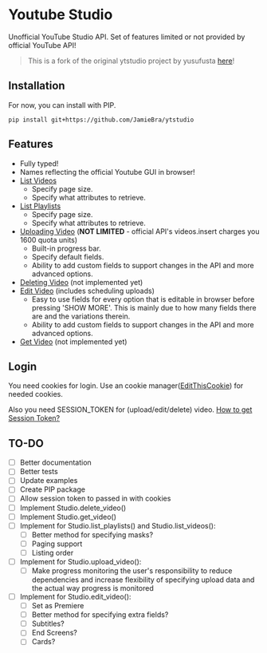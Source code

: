 # Youtube Studio

Unofficial YouTube Studio API. Set of features limited or not provided by official YouTube API!

> This is a fork of the original ytstudio project by yusufusta [here](https://github.com/yusufusta/ytstudio)!

## Installation

For now, you can install with PIP.

`pip install git+https://github.com/JamieBra/ytstudio`

## Features

- Fully typed!
- Names reflecting the official Youtube GUI in browser!
- [List Videos](examples/list_playlists.py)
    - Specify page size.
    - Specify what attributes to retrieve.
- [List Playlists](examples/list_videos.py)
    - Specify page size.
    - Specify what attributes to retrieve.
- [Uploading Video](examples/upload_video.py) (**NOT LIMITED** - official API's videos.insert charges you 1600 quota units)
    - Built-in progress bar.
    - Specify default fields.
    - Ability to add custom fields to support changes in the API and more advanced options.
- [Deleting Video](examples/delete_video.py) (not implemented yet)
- [Edit Video](examples/edit_video.py) (includes scheduling uploads)
    - Easy to use fields for every option that is editable in browser before pressing 'SHOW MORE'. This is mainly due to how many fields there are and the variations therein.
    - Ability to add custom fields to support changes in the API and more advanced options.
- [Get Video](examples/get_video.py) (not implemented yet)

## Login

You need cookies for login. Use an cookie manager([EditThisCookie](https://chrome.google.com/webstore/detail/editthiscookie/fngmhnnpilhplaeedifhccceomclgfbg?hl=tr)) for needed cookies.

Also you need SESSION_TOKEN for (upload/edit/delete) video. [How to get Session Token?](https://github.com/adasq/youtube-studio#preparing-authentication)

## TO-DO

- [ ] Better documentation
- [ ] Better tests
- [ ] Update examples
- [ ] Create PIP package
- [ ] Allow session token to passed in with cookies
- [ ] Implement Studio.delete_video()
- [ ] Implement Studio.get_video()
- [ ] Implement for Studio.list_playlists() and Studio.list_videos():
    - [ ] Better method for specifying masks?
    - [ ] Paging support
    - [ ] Listing order
- [ ] Implement for Studio.upload_video():
    - [ ] Make progress monitoring the user's responsibility to reduce dependencies and increase flexibility of specifying upload data and the actual way progress is monitored
- [ ] Implement for Studio.edit_video():
    - [ ] Set as Premiere
    - [ ] Better method for specifying extra fields?
    - [ ] Subtitles?
    - [ ] End Screens?
    - [ ] Cards?